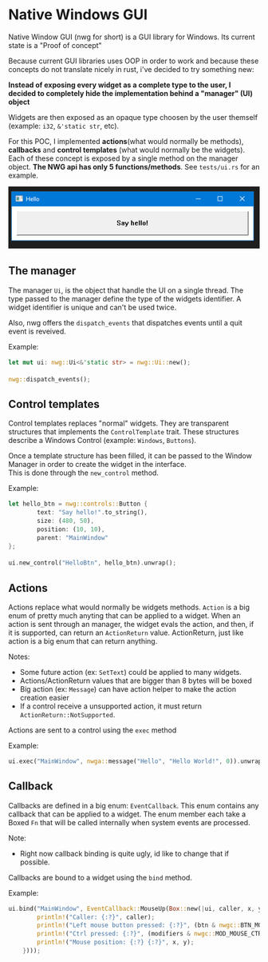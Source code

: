 # Native Windows GUI

Native Window GUI (nwg for short) is a GUI library for Windows. Its current state is a "Proof of concept"

Because current GUI libraries uses OOP in order to work and because these concepts do not translate nicely in rust, i've
decided to try something new:

**Instead of exposing every widget as a complete type to the user, I decided to completely hide the implementation behind a "manager" (UI) object**

Widgets are then exposed as an opaque type choosen by the user themself (example: `i32`, `&'static str`, etc).

For this POC, I implemented **actions**(what would normally be methods), **callbacks** and **control templates** (what would normally be the widgets). Each of
these concept is exposed by a single method on the manager object. **The NWG api has only 5 functions/methods**. See `tests/ui.rs` for an example.

![Alt text](/img/ui.PNG "Image")  

## The manager

The manager `Ui`, is the object that handle the UI on a single thread. The type passed to the manager define the type of the widgets identifier.
A widget identifier is unique and can't be used twice.

Also, nwg offers the `dispatch_events` that dispatches events until a quit event is reveived.

Example:

```rust
let mut ui: nwg::Ui<&'static str> = nwg::Ui::new();

nwg::dispatch_events();
```

## Control templates

Control templates replaces "normal" widgets. They are transparent structures that implements the `ControlTemplate` trait.
These structures describe a Windows Control (example: `Windows`, `Buttons`).

Once a template structure has been filled, it can be passed to the Window Manager in order to create the widget in the interface.  
This is done through the `new_control` method.

Example:

```rust
let hello_btn = nwg::controls::Button {
        text: "Say hello!".to_string(),
        size: (480, 50),
        position: (10, 10),
        parent: "MainWindow"
};

ui.new_control("HelloBtn", hello_btn).unwrap();
```

## Actions

Actions replace what would normally be widgets methods. `Action` is a big enum of pretty much anyting that can be applied to a widget. When an action is
sent through an manager, the widget evals the action, and then, if it is supported, can return an `ActionReturn` value. ActionReturn, just like action
is a big enum that can return anything.

Notes:

* Some future action (ex: `SetText`) could be applied to many widgets.
* Actions/ActionReturn values that are bigger than 8 bytes will be boxed
* Big action (ex: `Message`) can have action helper to make the action creation easier
* If a control receive a unsupported action, it must return `ActionReturn::NotSupported`.

Actions are sent to a control using the `exec` method

Example:

```rust
ui.exec("MainWindow", nwga::message("Hello", "Hello World!", 0)).unwrap();
```

## Callback

Callbacks are defined in a big enum: `EventCallback`. This enum contains any callback that can be applied to a widget.
The enum member each take a Boxed `Fn` that will be called internally when system events are processed.

Note:

* Right now callback binding is quite ugly, id like to change that if possible.

Callbacks are bound to a widget using the `bind` method.

Example:

```rust
ui.bind("MainWindow", EventCallback::MouseUp(Box::new(|ui, caller, x, y, btn, modifiers| {
        println!("Caller: {:?}", caller);
        println!("Left mouse button pressed: {:?}", (btn & nwgc::BTN_MOUSE_LEFT) != 0 );
        println!("Ctrl pressed: {:?}", (modifiers & nwgc::MOD_MOUSE_CTRL) != 0 );
        println!("Mouse position: {:?} {:?}", x, y);
    })));
```
